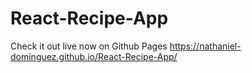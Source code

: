 # React-Recipe-App
Check it out live now on Github Pages
https://nathaniel-dominguez.github.io/React-Recipe-App/
